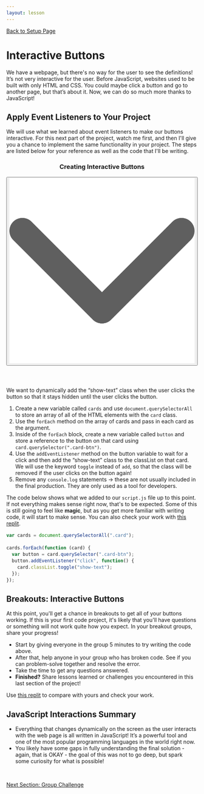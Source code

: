 ```yaml
---
layout: lesson
---
```


<a href="../">Back to Setup Page</a>

# Interactive Buttons

We have a webpage, but there's no way for the user to see the definitions! It’s not very interactive for the user. Before JavaScript, websites used to be built with only HTML and CSS. You could maybe click a button and go to another page, but that’s about it. Now, we can do so much more thanks to JavaScript!

## Apply Event Listeners to Your Project

We will use what we learned about event listeners to make our buttons interactive. For this next part of the project, watch me first, and then I'll give you a chance to implement the same functionality in your project. The steps are listed below for your reference as well as the code that I'll be writing.

<div class="expander expander-lesson">
  <header>
    <h3 class="spicy-click">Creating Interactive Buttons</h3>
    <div><button class="expander-btn"><img src="../../assets/icons/arrow.svg" alt="expander arrow icon" /></button></div>
  </header>
  <div class="hide">
    <p>We want to dynamically add the “show-text” class when the user clicks the button so that it stays hidden until the user clicks the button.</p>
    <ol>
      <li>Create a new variable called <code>cards</code> and use <code>document.querySelectorAll</code> to store an array of all of the HTML elements with the <code>card</code> class.</li>
      <li>Use the <code>forEach</code> method on the array of cards and pass in each card as the argument.</li>
      <li>Inside of the <code>forEach</code> block, create a new variable called <code>button</code> and store a reference to the button on that card using <code>card.querySelector(".card-btn")</code>.</li>
      <li>Use the <code>addEventListener</code> method on the button variable to wait for a click and then add the “show-text” class to the classList on that card. We will use the keyword <code>toggle</code> instead of <code>add</code>, so that the class will be removed if the user clicks on the button again!</li>
      <li>Remove any <code>console.log</code> statements → these are not usually included in the final production. They are only used as a tool for developers.</li>
    </ol>
  </div>
</div>

The code below shows what we added to our `script.js` file up to this point. If not everything makes sense right now, that's to be expected. Some of this is still going to feel like **magic**, but as you get more familiar with writing code, it will start to make sense. You can also check your work with <a target="blank" href="https://replit.com/@turingschool/mezcla-checkpoint-3#style.css">this replit</a>.

```javascript
var cards = document.querySelectorAll(".card");

cards.forEach(function (card) {
  var button = card.querySelector(".card-btn");
  button.addEventListener("click", function() {
    card.classList.toggle("show-text");
  });
});
```

<div class="try-it-new">
  <h2>Breakouts: Interactive Buttons</h2>
  <p>At this point, you'll get a chance in breakouts to get all of your buttons working. If this is your first code project, it's likely that you'll have questions or something will not work quite how you expect. In your breakout groups, share your progress!</p>
  <ul>
    <li>Start by giving everyone in the group 5 minutes to try writing the code above.</li>
    <li>After that, help anyone in your group who has broken code. See if you can problem-solve together and resolve the error.</li>
    <li>Take the time to get any questions answered. </li>
    <li><strong>Finished?</strong> Share lessons learned or challenges you encountered in this last section of the project!</li>
  </ul>
  <p>Use <a target="blank" href="https://replit.com/@turingschool/mezcla-checkpoint-3#style.css">this replit</a> to compare with yours and check your work.</p>
</div>

## JavaScript Interactions Summary

- Everything that changes dynamically on the screen as the user interacts with the web page is all written in JavaScript! It’s a powerful tool and one of the most popular programming languages in the world right now.
- You likely have some gaps in fully understanding the final solution - again, that is OKAY - the goal of this was not to go deep, but spark some curiosity for what is possible!
<br>

<a href="../extensions">Next Section: Group Challenge</a>
